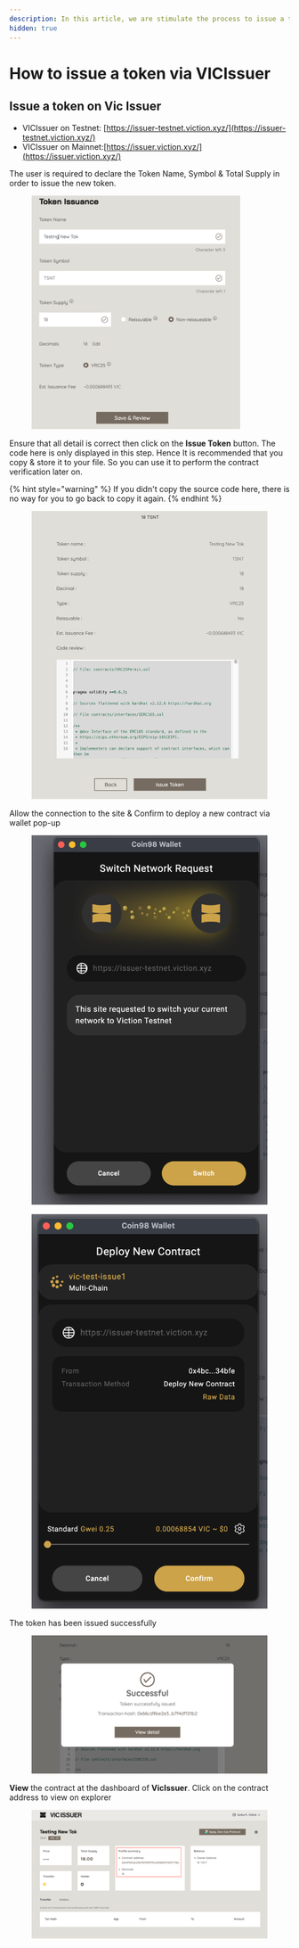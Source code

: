 ```yaml
---
description: In this article, we are stimulate the process to issue a token via VicIssuer
hidden: true
---
```


# How to issue a token via VICIssuer

## Issue a token on Vic Issuer <a href="#issue-a-token-on-vic-issuer" id="issue-a-token-on-vic-issuer"></a>

* VICIssuer on Testnet: [https://issuer-testnet.viction.xyz/](https://issuer-testnet.viction.xyz/)
* VICIssuer on Mainnet:[https://issuer.viction.xyz/](https://issuer.viction.xyz/)

The user is required to declare the Token Name, Symbol & Total Supply in order to issue the new token.

<figure><img src="../.gitbook/assets/1.png" alt="" width="375"><figcaption></figcaption></figure>

Ensure that all detail is correct then click on the **Issue Token** button. The code here is only displayed in this step. Hence It is recommended that you copy & store it to your file. So you can use it to perform the contract verification later on.

{% hint style="warning" %}
If you didn't copy the source code here, there is no way for you to go back to copy it again.
{% endhint %}

<figure><img src="../.gitbook/assets/2.png" alt=""><figcaption></figcaption></figure>

Allow the connection to the site & Confirm to deploy a new contract via wallet pop-up

<div>

<figure><img src="../.gitbook/assets/3 (1).png" alt=""><figcaption></figcaption></figure>

 

<figure><img src="../.gitbook/assets/4 (1).png" alt=""><figcaption></figcaption></figure>

</div>

The token has been issued successfully

<figure><img src="../.gitbook/assets/5.png" alt=""><figcaption></figcaption></figure>

**View** the contract at the dashboard of **VicIssuer**. Click on the contract address to view on explorer

<figure><img src="../.gitbook/assets/6.png" alt=""><figcaption></figcaption></figure>
